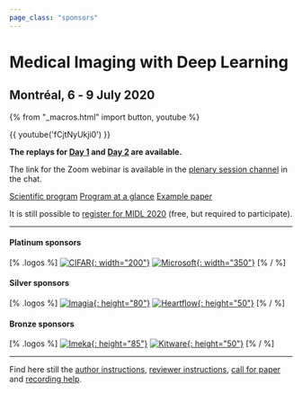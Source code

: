 ```yaml
---
page_class: "sponsors"
---
```


<h1 class="midl">Medical&nbsp;Imaging with Deep&nbsp;Learning</h1>
<h2 class="midl">Montréal, 6 ‑ 9 July 2020</h2>

{% from "_macros.html" import button, youtube %}


<!--
<p class="primary-photo centered">
    <img alt="Montréal at Night" src="/images/montreal-at-night.jpg">
</p>
-->

{{ youtube('fCjtNyUkji0') }}

**The replays for [Day 1](https://youtu.be/wNJQScMgpsI) and [Day 2](https://youtu.be/qWTgWgurlR0) are available.**

The link for the Zoom webinar is available in the [plenary session channel](https://chat.midl.io/channel/plenary-session) in the chat.

<p class="centered">
    <a href="/scientific-program.html" class="button">Scientific program</a>
    <a href="/dates.html" class="button">Program at a glance</a>
    <a href="papers/demo20.html" class="button">Example paper</a>
</p>

<!-- **Instructions and credentials for our chat system will be sent over the weekend.** -->

It is still possible to <a href="/registration.html">register for MIDL 2020</a> (free, but required to participate).

---

#### Platinum sponsors

[% .logos %]
[![CIFAR](/sponsors/cifar.png){: width="200"}](https://www.cifar.ca/)
[![Microsoft](/sponsors/microsoft.png){: width="350"}](https://www.microsoft.com/)
[% / %]

#### Silver sponsors

[% .logos %]
[![Imagia](/sponsors/imagia.png){: height="80"}](https://www.imagia.com/)
[![Heartflow](/sponsors/heartflow.png){: height="50"}](https://www.heartflow.com/)
[% / %]

#### Bronze sponsors
[% .logos %]
[![Imeka](/sponsors/imeka.png){: height="85"}](https://www.imeka.ca/)
[![Kitware](/sponsors/kitware.png){: height="50"}](https://www.kitware.com/)
[% / %]


---

Find here still the [author instructions](/author-instructions.html), [reviewer instructions](/reviewer-instructions.html), [call for paper](/call-for-papers.html) and [recording help](/video-help.html).

